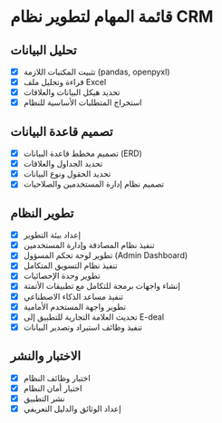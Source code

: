 # قائمة المهام لتطوير نظام CRM

## تحليل البيانات
- [x] تثبيت المكتبات اللازمة (pandas, openpyxl)
- [x] قراءة وتحليل ملف Excel
- [x] تحديد هيكل البيانات والعلاقات
- [x] استخراج المتطلبات الأساسية للنظام

## تصميم قاعدة البيانات
- [x] تصميم مخطط قاعدة البيانات (ERD)
- [x] تحديد الجداول والعلاقات
- [x] تحديد الحقول ونوع البيانات
- [x] تصميم نظام إدارة المستخدمين والصلاحيات

## تطوير النظام
- [x] إعداد بيئة التطوير
- [x] تنفيذ نظام المصادقة وإدارة المستخدمين
- [x] تطوير لوحة تحكم المسؤول (Admin Dashboard)
- [x] تنفيذ نظام التسويق المتكامل
- [x] تطوير وحدة الإحصائيات
- [x] إنشاء واجهات برمجة للتكامل مع تطبيقات الأتمتة
- [x] تنفيذ مساعد الذكاء الاصطناعي
- [x] تطوير واجهة المستخدم الأمامية
- [x] تحديث العلامة التجارية للتطبيق إلى E-deal
- [x] تنفيذ وظائف استيراد وتصدير البيانات

## الاختبار والنشر
- [x] اختبار وظائف النظام
- [x] اختبار أمان النظام
- [x] نشر التطبيق
- [x] إعداد الوثائق والدليل التعريفي

